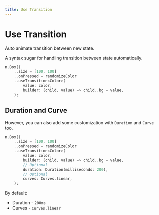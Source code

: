 ```yaml
---
title: Use Transition
---
```

# Use Transition
Auto animate transition between new state.

A syntax sugar for handling transition between state automatically.

```dart
n.Box()
    ..size = [100, 100]
    ..onPressed = randomizeColor
    ..useTransition<Color>(
        value: color,
        builder: (child, value) => child..bg = value,
    );
```

## Duration and Curve
However, you can also add some customization with `Duration` and `Curve` too.

```dart
n.Box()
    ..size = [100, 100]
    ..onPressed = randomizeColor
    ..useTransition<Color>(
        value: color,
        builder: (child, value) => child..bg = value,
        // Optional
        duration: Duration(milliseconds: 200),
        // Optional
        curves: Curves.linear,
    );
```

By default:
- Duration  - `200ms`
- Curves    - `Curves.linear`